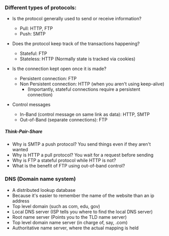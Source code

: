 ### Different types of protocols:
  * Is the protocol generally used to send or receive information?
    - Pull: HTTP, FTP
    - Push: SMTP
  * Does the protocol keep track of the transactions happening?
    - Stateful: FTP
    - Stateless: HTTP (Normally state is tracked via cookies)
  * Is the connection kept open once it is made?
    - Persistent connection: FTP
    - Non Persistent connection: HTTP (when you aren't using keep-alive)
      * (Importantly, stateful connections require a persistent connection)

  * Control messages
    - In-Band (control message on same link as data): HTTP, SMTP
    - Out-of-Band (separate connections): FTP


##### Think-Pair-Share
  * Why is SMTP a push protocol? You send things even if they aren't wanted
  * Why is HTTP a pull protocol? You wait for a request before sending
  * Why is FTP a stateful protocol while HTTP is not?
  * What is the benefit of FTP using out-of-band control?


### DNS (Domain name system)
  * A distributed lookup database
  * Because it's easier to remember the name of the website than an ip address
  * Top level domain (such as com, edu, gov)
  * Local DNS server (ISP tells you where to find the local DNS server)
  * Root name server (Points you to the TLD name server)
  * Top level domain name server (in charge of, say, .com)
  * Authoritative name server, where the actual mapping is held
